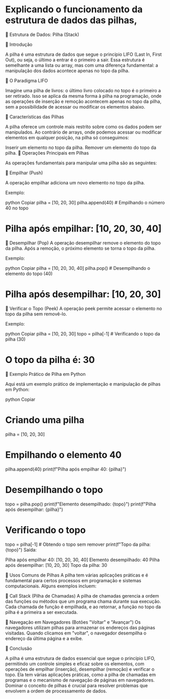 # Explicando o funcionamento da estrutura de dados das pilhas,

📌 Estrutura de Dados: Pilha (Stack)


🔹 Introdução


A pilha é uma estrutura de dados que segue o princípio LIFO (Last In, First Out), ou seja, o último a entrar é o primeiro a sair. Essa estrutura é semelhante a uma lista ou array, mas com uma diferença fundamental: a manipulação dos dados acontece apenas no topo da pilha.

🔸 O Paradigma LIFO


Imagine uma pilha de livros: o último livro colocado no topo é o primeiro a ser retirado. Isso se aplica da mesma forma à pilha na programação, onde as operações de inserção e remoção acontecem apenas no topo da pilha, sem a possibilidade de acessar ou modificar os elementos abaixo.

🧠 Características das Pilhas


A pilha oferece um controle mais restrito sobre como os dados podem ser manipulados. Ao contrário de arrays, onde podemos acessar ou modificar elementos em qualquer posição, na pilha só conseguimos:

Inserir um elemento no topo da pilha.
Remover um elemento do topo da pilha.
🔹 Operações Principais em Pilhas


As operações fundamentais para manipular uma pilha são as seguintes:

🔸 Empilhar (Push)


A operação empilhar adiciona um novo elemento no topo da pilha.

Exemplo:

python
Copiar
pilha = [10, 20, 30]
pilha.append(40)  # Empilhando o número 40 no topo
# Pilha após empilhar: [10, 20, 30, 40]


🔸 Desempilhar (Pop)
A operação desempilhar remove o elemento do topo da pilha. Após a remoção, o próximo elemento se torna o topo da pilha.

Exemplo:

python
Copiar
pilha = [10, 20, 30, 40]
pilha.pop()  # Desempilhando o elemento do topo (40)
# Pilha após desempilhar: [10, 20, 30]


🔸 Verificar o Topo (Peek)
A operação peek permite acessar o elemento no topo da pilha sem removê-lo.

Exemplo:

python
Copiar
pilha = [10, 20, 30]
topo = pilha[-1]  # Verificando o topo da pilha (30)
# O topo da pilha é: 30
🔹 Exemplo Prático de Pilha em Python


Aqui está um exemplo prático de implementação e manipulação de pilhas em Python:

python
Copiar
# Criando uma pilha
pilha = [10, 20, 30]

# Empilhando o elemento 40
pilha.append(40)
print(f"Pilha após empilhar 40: {pilha}")

# Desempilhando o topo
topo = pilha.pop()
print(f"Elemento desempilhado: {topo}")
print(f"Pilha após desempilhar: {pilha}")

# Verificando o topo
topo = pilha[-1]  # Obtendo o topo sem remover
print(f"Topo da pilha: {topo}")
Saída:

Pilha após empilhar 40: [10, 20, 30, 40]
Elemento desempilhado: 40
Pilha após desempilhar: [10, 20, 30]
Topo da pilha: 30

🔹 Usos Comuns de Pilhas
A pilha tem várias aplicações práticas e é fundamental para certos processos em programação e sistemas computacionais. Alguns exemplos incluem:

🔸 Call Stack (Pilha de Chamadas)
A pilha de chamadas gerencia a ordem das funções ou métodos que um programa chama durante sua execução. Cada chamada de função é empilhada, e ao retornar, a função no topo da pilha é a primeira a ser executada.

🔸 Navegação em Navegadores (Botões "Voltar" e "Avançar")
Os navegadores utilizam pilhas para armazenar os endereços das páginas visitadas. Quando clicamos em "voltar", o navegador desempilha o endereço da última página e a exibe.

🚀 Conclusão


A pilha é uma estrutura de dados essencial que segue o princípio LIFO, permitindo um controle simples e eficaz sobre os elementos, com operações de empilhar (inserção), desempilhar (remoção) e verificar o topo. Ela tem várias aplicações práticas, como a pilha de chamadas em programas e o mecanismo de navegação de páginas em navegadores. Dominar o conceito de pilhas é crucial para resolver problemas que envolvem a ordem de processamento de dados.


